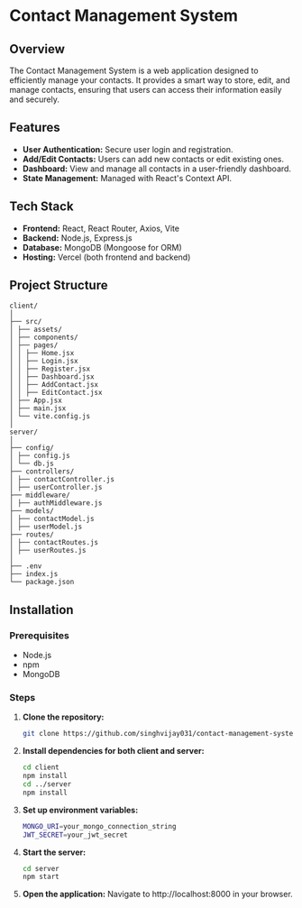 # Contact Management System



## Overview

The Contact Management System is a web application designed to efficiently manage your contacts. It provides a smart way to store, edit, and manage contacts, ensuring that users can access their information easily and securely.

## Features

- **User Authentication:** Secure user login and registration.
- **Add/Edit Contacts:** Users can add new contacts or edit existing ones.
- **Dashboard:** View and manage all contacts in a user-friendly dashboard.
- **State Management:** Managed with React's Context API.

## Tech Stack

- **Frontend:** React, React Router, Axios, Vite
- **Backend:** Node.js, Express.js
- **Database:** MongoDB (Mongoose for ORM)
- **Hosting:** Vercel (both frontend and backend)

## Project Structure
```plaintext
client/
│
├── src/
│ ├── assets/
│ ├── components/
│ ├── pages/
│ │ ├── Home.jsx
│ │ ├── Login.jsx
│ │ ├── Register.jsx
│ │ ├── Dashboard.jsx
│ │ ├── AddContact.jsx
│ │ ├── EditContact.jsx
│ ├── App.jsx
│ ├── main.jsx
│ └── vite.config.js
│
server/
│
├── config/
│ ├── config.js
│ └── db.js
├── controllers/
│ ├── contactController.js
│ ├── userController.js
├── middleware/
│ ├── authMiddleware.js
├── models/
│ ├── contactModel.js
│ ├── userModel.js
├── routes/
│ ├── contactRoutes.js
│ ├── userRoutes.js
│
├── .env
├── index.js
└── package.json
```
## Installation

### Prerequisites

- Node.js
- npm
- MongoDB

### Steps

1. **Clone the repository:**
   ```bash
   git clone https://github.com/singhvijay031/contact-management-system.git
2. **Install dependencies for both client and server:**
   ```bash
   cd client
   npm install
   cd ../server
   npm install
3. **Set up environment variables:**
   ```bash
   MONGO_URI=your_mongo_connection_string
   JWT_SECRET=your_jwt_secret
4. **Start the server:**
   ```bash
   cd server
   npm start
5. **Open the application:**
   Navigate to http://localhost:8000 in your browser.



